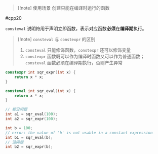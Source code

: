 > [!note] 使用场景
> 创建只能在编译时运行的函数

#cpp20 

`consteval` 说明符用于声明立即函数，表示对应函数**必须**在**编译期**执行。

> [!note] `consteval` 与 `constexpr` 的区别
>1. `consteval` 只能修饰函数，`constexpr` 还可以修饰变量
>2. `constexpr` 函数既可以作为编译时函数又可以作为普通函数；`consteval` 函数必须在编译期执行，否则产生异常

```cpp
constexpr int sqr_expr(int x) {
    return x * x;
}

consteval int sqr_eval(int x) {
    return x * x;
}

// 都没问题
int a1 = sqr_eval(100);
int a2 = sqr_expr(100);

int b = 100;
// error: the value of 'b' is not usable in a constant expression
int b1 = sqr_eval(b);
// 没问题
int b2 = sqr_expr(b);
```
